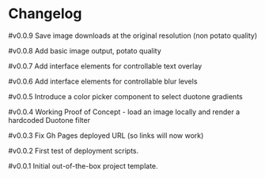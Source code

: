 # Changelog

#v0.0.9
Save image downloads at the original resolution (non potato quality)

#v0.0.8
Add basic image output, potato quality

#v0.0.7
Add interface elements for controllable text overlay

#v0.0.6
Add interface elements for controllable blur levels

#v0.0.5
Introduce a color picker component to select duotone gradients

#v0.0.4
Working Proof of Concept - load an image locally and render a hardcoded Duotone filter

#v0.0.3
Fix Gh Pages deployed URL (so links will now work)

#v0.0.2
First test of deployment scripts.

#v0.0.1
Initial out-of-the-box project template.
